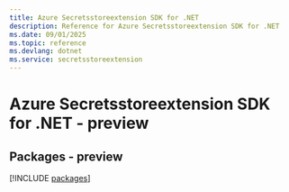 ```yaml
---
title: Azure Secretsstoreextension SDK for .NET
description: Reference for Azure Secretsstoreextension SDK for .NET
ms.date: 09/01/2025
ms.topic: reference
ms.devlang: dotnet
ms.service: secretsstoreextension
---
```

# Azure Secretsstoreextension SDK for .NET - preview
## Packages - preview
[!INCLUDE [packages](secretsstoreextension-index.md)]